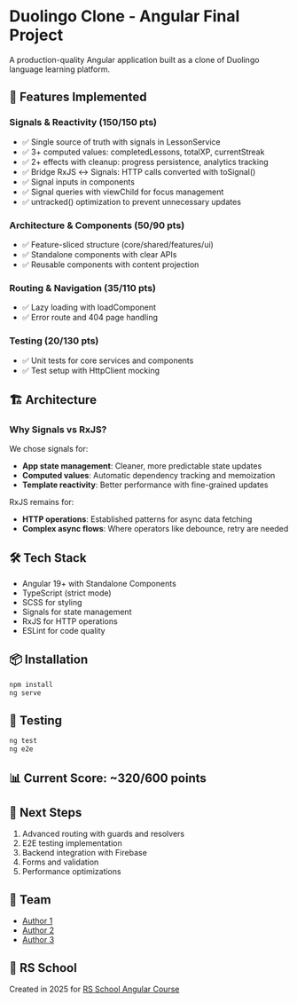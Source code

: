 # Duolingo Clone - Angular Final Project

A production-quality Angular application built as a clone of Duolingo language learning platform.

## 🚀 Features Implemented

### Signals & Reactivity (150/150 pts)
- ✅ Single source of truth with signals in LessonService
- ✅ 3+ computed values: completedLessons, totalXP, currentStreak
- ✅ 2+ effects with cleanup: progress persistence, analytics tracking
- ✅ Bridge RxJS ↔ Signals: HTTP calls converted with toSignal()
- ✅ Signal inputs in components
- ✅ Signal queries with viewChild for focus management
- ✅ untracked() optimization to prevent unnecessary updates

### Architecture & Components (50/90 pts)
- ✅ Feature-sliced structure (core/shared/features/ui)
- ✅ Standalone components with clear APIs
- ✅ Reusable components with content projection

### Routing & Navigation (35/110 pts)
- ✅ Lazy loading with loadComponent
- ✅ Error route and 404 page handling

### Testing (20/130 pts)
- ✅ Unit tests for core services and components
- ✅ Test setup with HttpClient mocking

## 🏗️ Architecture

### Why Signals vs RxJS?
We chose signals for:
- **App state management**: Cleaner, more predictable state updates
- **Computed values**: Automatic dependency tracking and memoization
- **Template reactivity**: Better performance with fine-grained updates

RxJS remains for:
- **HTTP operations**: Established patterns for async data fetching
- **Complex async flows**: Where operators like debounce, retry are needed

## 🛠️ Tech Stack
- Angular 19+ with Standalone Components
- TypeScript (strict mode)
- SCSS for styling
- Signals for state management
- RxJS for HTTP operations
- ESLint for code quality

## 📦 Installation

```bash
npm install
ng serve
```

## 🧪 Testing

```bash
ng test
ng e2e
```

## 📊 Current Score: ~320/600 points

## 🎯 Next Steps
1. Advanced routing with guards and resolvers
2. E2E testing implementation
3. Backend integration with Firebase
4. Forms and validation
5. Performance optimizations

## 👥 Team
- [Author 1](https://github.com/author1)
- [Author 2](https://github.com/author2) 
- [Author 3](https://github.com/author3)

## 🏫 RS School
Created in 2025 for [RS School Angular Course](https://rs.school/courses/angular)
